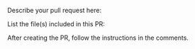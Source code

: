 Describe your pull request here:

List the file(s) included in this PR:

After creating the PR, follow the instructions in the comments.
